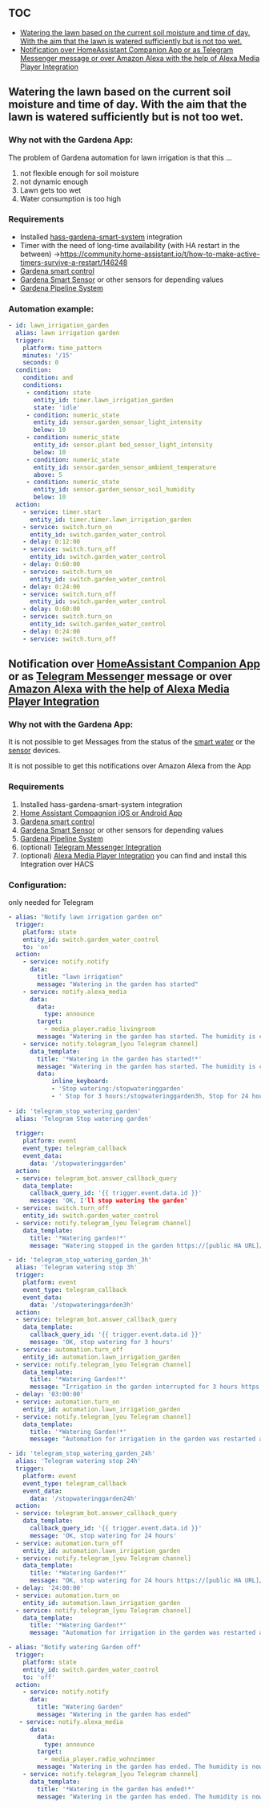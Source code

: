 ## TOC

- [Watering the lawn based on the current soil moisture and time of day. With the aim that the lawn is watered sufficiently but is not too wet.](##watering-the-lawn-based-on-the-current-soil-moisture-and-time-of-day-with-the-aim-that-the-lawn-is-watered-sufficiently-but-is-not-too-wet)
- [Notification over HomeAssistant Companion App or as Telegram Messenger message or over Amazon Alexa with the help of Alexa Media Player Integration](#notification-over-homeassistant-companion-app-or-as-telegram-messenger-message-or-over-amazon-alexa-with-the-help-of-alexa-media-player-integration)

## Watering the lawn based on the current soil moisture and time of day. With the aim that the lawn is watered sufficiently but is not too wet.

### Why not with the Gardena App:
The problem of Gardena automation for lawn irrigation is that this ...

1. not flexible enough for soil moisture
2. not dynamic enough
3. Lawn gets too wet
4. Water consumption is too high

### Requirements
- Installed [hass-gardena-smart-system](https://github.com/py-smart-gardena/hass-gardena-smart-system/) integration
- Timer with the need of long-time availability (with HA restart in the between)
   ->https://community.home-assistant.io/t/how-to-make-active-timers-survive-a-restart/146248
- [Gardena smart control](https://www.gardena.com/de/produkte/bewasserung/bewasserungssteuerung/smart-water-control/967045101/)
- [Gardena Smart Sensor](https://www.gardena.com/de/produkte/bewasserung/bewasserungssteuerung/smart-sensor/967044801/) or other sensors for depending values
- [Gardena Pipeline System](https://www.gardena.com/de/produkte/bewasserung/pipelines/)

### Automation example:

```yaml
- id: lawn_irrigation_garden
  alias: lawn irrigation garden
  trigger:
    platform: time_pattern
    minutes: '/15'
    seconds: 0
  condition:
    condition: and
    conditions:
     - condition: state
       entity_id: timer.lawn_irrigation_garden
       state: 'idle'
     - condition: numeric_state
       entity_id: sensor.garden_sensor_light_intensity
       below: 10
     - condition: numeric_state
       entity_id: sensor.plant bed_sensor_light_intensity
       below: 10
     - condition: numeric_state
       entity_id: sensor.garden_sensor_ambient_temperature
       above: 5
     - condition: numeric_state
       entity_id: sensor.garden_sensor_soil_humidity
       below: 10
  action:
    - service: timer.start
      entity_id: timer.timer.lawn_irrigation_garden
    - service: switch.turn_on
      entity_id: switch.garden_water_control
    - delay: 0:12:00 
    - service: switch.turn_off
      entity_id: switch.garden_water_control
    - delay: 0:60:00 
    - service: switch.turn_on
      entity_id: switch.garden_water_control
    - delay: 0:24:00
    - service: switch.turn_off
      entity_id: switch.garden_water_control
    - delay: 0:60:00
    - service: switch.turn_on
      entity_id: switch.garden_water_control
    - delay: 0:24:00
    - service: switch.turn_off 
```

## Notification over [HomeAssistant Companion App](https://companion.home-assistant.io/) or as [Telegram Messenger](https://www.home-assistant.io/integrations/telegram/) message or over [Amazon Alexa with the help of Alexa Media Player Integration](https://github.com/custom-components/alexa_media_player)

### Why not with the Gardena App:
It is not possible to get Messages from the status of the [smart water](https://www.gardena.com/de/produkte/bewasserung/bewasserungssteuerung/smart-water-control/967045101/) or the [sensor](https://www.gardena.com/de/produkte/bewasserung/bewasserungssteuerung/smart-sensor/967044801/) devices.

It is not possible to get this notifications over Amazon Alexa from the App

### Requirements

1. Installed hass-gardena-smart-system integration
2. [Home Assistant Compagnion iOS or Android App](https://companion.home-assistant.io/)
3. [Gardena smart control](https://www.gardena.com/de/produkte/bewasserung/bewasserungssteuerung/smart-water-control/967045101/)
4. [Gardena Smart Sensor](https://www.gardena.com/de/produkte/bewasserung/bewasserungssteuerung/smart-sensor/967044801/) or other sensors for depending values
5. [Gardena Pipeline System](https://www.gardena.com/de/produkte/bewasserung/pipelines/)
6. (optional) [Telegram Messenger Integration](https://www.home-assistant.io/integrations/telegram/)
7. (optional) [Alexa Media Player Integration](https://github.com/custom-components/alexa_media_player) you can find and install this Integration over HACS 

### Configuration:
only needed for Telegram
```yaml
- alias: "Notify lawn irrigation garden on"
  trigger:
    platform: state
    entity_id: switch.garden_water_control
    to: 'on'
  action:
    - service: notify.notify
      data:
        title: "lawn irrigation"
        message: "Watering in the garden has started"
    - service: notify.alexa_media
      data:
        data:
          type: announce
        target: 
          - media_player.radio_livingroom
        message: "Watering in the garden has started. The humidity is currently {{ states.sensor.garden_sensor_humidity.state }}% the temperature is now {{ states.sensor.garden_sensor_temperature.state }}°C"
    - service: notify.telegram_[you Telegram channel]
      data_template:
        title: '*Watering in the garden has started!*'
        message: "Watering in the garden has started. The humidity is currently {{ states.sensor.garden_sensor_humidity.state }}% the temperature is now {{ states.sensor.garden_sensor_temperature.state }}°C -> https://[public HA URL]/lovelace/terrasse"
        data:
            inline_keyboard:
            - 'Stop watering:/stopwateringgarden'
            - ' Stop for 3 hours:/stopwateringgarden3h, Stop for 24 hours:/stopwateringgarden24h'
          
- id: 'telegram_stop_watering_garden'
  alias: 'Telegram Stop watering garden'
  
  trigger:
    platform: event
    event_type: telegram_callback
    event_data:
      data: '/stopwateringgarden'
  action:
  - service: telegram_bot.answer_callback_query
    data_template:
      callback_query_id: '{{ trigger.event.data.id }}'
      message: 'OK, I'll stop watering the garden'
  - service: switch.turn_off
    entity_id: switch.garden_water_control
  - service: notify.telegram_[you Telegram channel]
    data_template:
      title: '*Watering garden!*'
      message: "Watering stopped in the garden https://[public HA URL]/lovelace/terrasse"

- id: 'telegram_stop_watering_garden_3h'
  alias: 'Telegram watering stop 3h'
  trigger:
    platform: event
    event_type: telegram_callback
    event_data:
      data: '/stopwateringgarden3h'
  action:
  - service: telegram_bot.answer_callback_query
    data_template:
      callback_query_id: '{{ trigger.event.data.id }}'
      message: 'OK, stop watering for 3 hours'
  - service: automation.turn_off
    entity_id: automation.lawn_irrigation_garden
  - service: notify.telegram_[you Telegram channel]
    data_template:
      title: '*Watering Garden!*'
      message: "Irrigation in the garden interrupted for 3 hours https://[public HA URL]/lovelace/terrasse"
  - delay: '03:00:00'
  - service: automation.turn_on
    entity_id: automation.lawn_irrigation_garden
  - service: notify.telegram_[you Telegram channel]
    data_template:
      title: '*Watering Garden!*'
      message: "Automation for irrigation in the garden was restarted after 3 hours https://[public HA URL]/lovelace/terrasse"

- id: 'telegram_stop_watering_garden_24h'
  alias: 'Telegram watering stop 24h'
  trigger:
    platform: event
    event_type: telegram_callback
    event_data:
      data: '/stopwateringgarden24h'
  action:
  - service: telegram_bot.answer_callback_query
    data_template:
      callback_query_id: '{{ trigger.event.data.id }}'
      message: 'OK, stop watering for 24 hours'
  - service: automation.turn_off
    entity_id: automation.lawn_irrigation_garden
  - service: notify.telegram_[you Telegram channel]
    data_template:
      title: '*Watering Garden!*'
      message: "OK, stop watering for 24 hours https://[public HA URL]/lovelace/terrasse"
  - delay: '24:00:00'
  - service: automation.turn_on
    entity_id: automation.lawn_irrigation_garden
  - service: notify.telegram_[you Telegram channel]
    data_template:
      title: '*Watering Garden!*'
      message: "Automation for irrigation in the garden was restarted after 24 hours https://[public HA URL]/lovelace/terrasse"

- alias: "Notify watering Garden off"
  trigger:
    platform: state
    entity_id: switch.garden_water_control
    to: 'off'
  action:
    - service: notify.notify
      data:
        title: "Watering Garden"
        message: "Watering in the garden has ended"      
   - service: notify.alexa_media
      data:
        data:
          type: announce
        target: 
          - media_player.radio_wohnzimmer
        message: "Watering in the garden has ended. The humidity is now {{ states.sensor.garden_sensor_humidity.state }}%"
    - service: notify.telegram_[you Telegram channel]
      data_template:
        title: '*Watering in the garden has ended!*'
        message: "Watering in the garden has ended. The humidity is now {{ states.sensor.garden_sensor_humidity.state }}% -> https://[public HA URL]/lovelace/terrasse"
```

